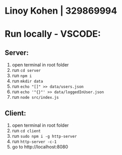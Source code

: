 # Linoy Kohen | 329869994

# Run locally - VSCODE:

## Server:
1. open terminal in root folder
2. run ```cd server```
3. run ```npm i```
4. run ```mkdir data```
5. run ```echo "[]" >> data/users.json```
6. run ```echo '"{}"' >> data/loggedInUser.json```
7. run ```node src/index.js```

## Client:
1. open terminal in root folder
2. run ```cd client```
3. run ```sudo npm i -g http-server```
4. run ```http-server -c-1```
5. go to http://localhost:8080